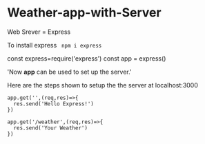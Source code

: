 # Weather-app-with-Server

Web Srever = Express

To install express 
``` npm i express```

const express=require('express')
const app = express()

'Now <b>app</b> can be used to set up the server.'

Here are the steps shown to setup the the server at localhost:3000
```
app.get('',(req,res)=>{
  res.send('Hello Express!')
})
```
```
app.get('/weather',(req,res)=>{
  res.send('Your Weather')
})
```
